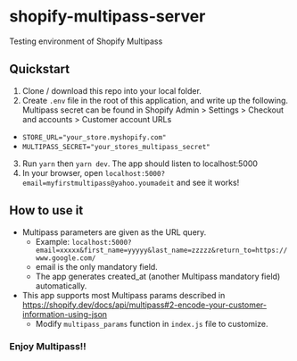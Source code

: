 # shopify-multipass-server
Testing environment of Shopify Multipass

## Quickstart
1. Clone / download this repo into your local folder.
2. Create `.env` file in the root of this application, and write up the following. Multipass secret can be found in Shopify Admin > Settings > Checkout and accounts > Customer account URLs
- `STORE_URL="your_store.myshopify.com"`
- `MULTIPASS_SECRET="your_stores_multipass_secret"`
3. Run `yarn` then `yarn dev`. The app should listen to localhost:5000
4. In your browser, open `localhost:5000?email=myfirstmultipass@yahoo.youmadeit` and see it works!

## How to use it
- Multipass parameters are given as the URL query.
    - Example: `localhost:5000?email=xxxxx&first_name=yyyyy&last_name=zzzzz&return_to=https://www.google.com/`
    - email is the only mandatory field. 
    - The app generates created_at (another Multipass mandatory field) automatically.
- This app supports most Multipass params described in https://shopify.dev/docs/api/multipass#2-encode-your-customer-information-using-json
    - Modify `multipass_params` function in `index.js` file to customize.

### Enjoy Multipass!!
